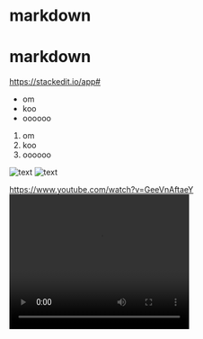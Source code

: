 # markdown
# markdown

https://stackedit.io/app#

* om
* koo
* oooooo
1. om
2. koo
3. oooooo

![text](http://placekitten.com/220/150)
![text](http://placekitten.com/220/150)


https://www.youtube.com/watch?v=GeeVnAftaeY
<video width="320" height="240" controls>
  <source src="https://www.youtube.com/watch?v==GeeVnAftaeYD" type="video/mp4">
</video>
